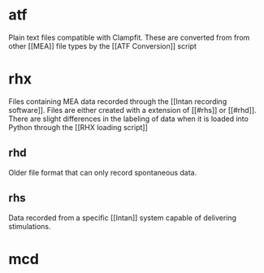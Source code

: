 # atf
Plain text files compatible with Clampfit.
These are converted from from other [[MEA]] file types by the [[ATF Conversion]] script
# rhx
Files containing MEA data recorded through the [[Intan recording software]]. Files are either created with a extension of [[#rhs]] or [[#rhd]].
There are slight differences in the labeling of data when it is loaded into Python through the [[RHX loading script]]
## rhd
Older file format that can only record spontaneous data.
## rhs
Data recorded from a specific [[Intan]] system capable of delivering stimulations. 
# mcd
